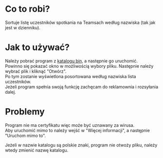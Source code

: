 # Co to robi?
Sortuje listę uczestników spotkania na Teamsach według nazwiska (tak jak jest w dzienniku).

# Jak to używać?
Należy pobrać program z [katalogu bin](bin/TeamsListSorter.exe?raw=true), a następnie go uruchomić.\
Powinno się pokazać okno w możliwością wybory pliku.
Następnie należy wybrać plik i kliknąć "Otwórz".\
Po tym zostanie wyświetlona posortowana według nazwiska lista uczestników.\
Jeżeli program spełnia swoją funkcję zachęcam do reklamownia i rozsyłania dalej.

# Problemy
Program nie ma certyfikatu więc może być uznawany za wirusa.\
Aby uruchomić mimo to należy wejść w "Więcej informacji", a następnie "Uruchom mimo to".

Jeżeli w nazwie katalogu są polskie znaki, program nie otwoży pliku, należy wtedy zmienić nazwę katalogu.
